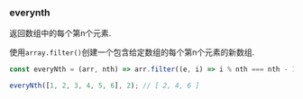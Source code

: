 ### everynth

返回数组中的每个第n个元素. 

使用`array.filter()`创建一个包含给定数组的每个第n个元素的新数组. 

```js
const everyNth = (arr, nth) => arr.filter((e, i) => i % nth === nth - 1);
```

```js
everyNth([1, 2, 3, 4, 5, 6], 2); // [ 2, 4, 6 ]
```